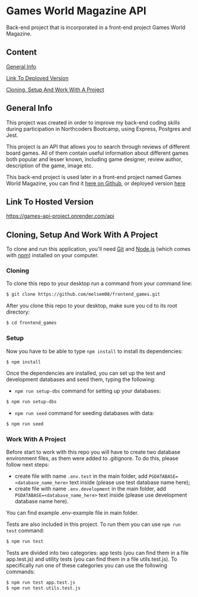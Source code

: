 # Games World Magazine API

Back-end project that is incorporated in a front-end project Games World Magazine.

## Content

[General Info](#general-info)

[Link To Deployed Version](#link-to-deployed-version)

[Cloning, Setup And Work With A Project](#cloning-setup-and-work-with-a-project)

## General Info

This project was created in order to improve my back-end coding skills during participation in Northcoders Bootcamp, using Express, Postgres and Jest.

This project is an API that allows you to search through reviews of different board games. All of them contain useful information about different games both popular and lesser known, including game designer, review author, description of the game, image etc.

This back-end project is used later in a front-end project named Games World Magazine, you can find it [here on Github](https://github.com/melsem08/frontend_games), or deployed version [here](https://nc-games-magazine.netlify.app/)

## Link To Hosted Version

https://games-api-project.onrender.com/api

## Cloning, Setup And Work With A Project

To clone and run this application, you'll need [Git](https://git-scm.com) and [Node.js](https://nodejs.org/en/download/) (which comes with [npm](http://npmjs.com)) installed on your computer.

### Cloning

To clone this repo to your desktop run a command from your command line:

```bash
$ git clone https://github.com/melsem08/frontend_games.git
```

After you clone this repo to your desktop, make sure you cd to its root directory:

```bash
$ cd frontend_games
```

### Setup

Now you have to be able to type `npm install` to install its dependencies:

```bash
$ npm install
```

Once the dependencies are installed, you can set up the test and development databases and seed them, typing the following:

- `npm run setup-dbs` command for setting up your databases:

```bash
$ npm run setup-dbs
```

- `npm run seed` command for seeding databases with data:

```bash
$ npm run seed
```

### Work With A Project

Before start to work with this repo you will have to create two database environment files, as them were added to .gitignore.
To do this, please follow next steps:

- create file with name `.env.test` in the main folder, add `PGDATABASE=<database_name_here>` text inside (please use test database name here);
- create file with name `.env.development` in the main folder, add `PGDATABASE=<database_name_here>` text inside (please use development database name here).

You can find example .env-example file in main folder.

Tests are also included in this project. To run them you can use `npm run test` command:

```bash
$ npm run test
```

Tests are divided into two categories: app tests (you can find them in a file app.test.js) and utility tests (you can find them in a file utils.test.js). To specifically run one of these categories you can use the following commands:

```bash
$ npm run test app.test.js
$ npm run test utils.test.js
```
